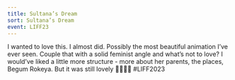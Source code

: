 ```yaml
---
title: Sultana’s Dream
sort: Sultana’s Dream
event: LIFF23
---
```

I wanted to love this. I almost did. Possibly the most beautiful animation I’ve ever seen. Couple that with a solid feminist angle and what’s not to love? I would’ve liked a little more structure - more about her parents, the places, Begum Rokeya. But it was still lovely 🐘🐘🐘🐘 #LIFF2023
